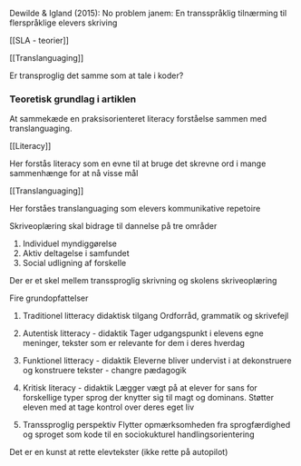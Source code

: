 Dewilde & Igland (2015): No problem janem: En transspråklig tilnærming til flerspråklige elevers skriving

[[SLA - teorier]]

[[Translanguaging]]



Er transproglig det samme som at tale i koder? 

### Teoretisk grundlag i artiklen
At sammekæde en praksisorienteret literacy forståelse sammen med translanguaging.

[[Literacy]]

Her forstås literacy som en evne til at bruge det skrevne ord i mange sammenhænge for at nå visse mål

[[Translanguaging]]

Her forståes translanguaging som elevers kommunikative repetoire 

Skriveoplæring skal bidrage til dannelse på tre områder
1. Individuel myndiggørelse
2. Aktiv deltagelse i samfundet
3. Social udligning af forskelle 


Der er et skel mellem transsproglig skrivning og skolens skriveoplæring 

Fire grundopfattelser 
1. Traditionel litteracy didaktisk tilgang 
     Ordforråd, grammatik og skrivefejl

2. Autentisk litteracy - didaktik 
     Tager udgangspunkt i elevens egne meninger, tekster som er relevante for dem i deres hverdag

3. Funktionel litteracy - didaktik
    Eleverne bliver undervist i at dekonstruere og konstruere tekster - changre pædagogik 

4. Kritisk literacy - didaktik 
     Lægger vægt på at elever for sans for forskellige typer sprog der knytter sig til magt og dominans. Støtter eleven med at tage kontrol over deres eget liv

5.  Transsproglig perspektiv
    Flytter opmærksomheden fra sprogfærdighed og sproget som kode til en 
    sociokukturel handlingsorientering


Det er en kunst at rette elevtekster (ikke rette på autopilot)